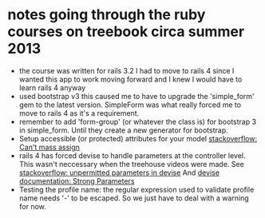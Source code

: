 # notes going through the ruby courses on treebook circa summer 2013
* the course was written for rails 3.2
I had to move to rails 4 since I wanted this app to work moving forward and I knew I would have to learn rails 4 anyway
* used bootstrap v3
this caused me to have to upgrade the 'simple_form' gem to the latest version. SimpleForm was what really forced me to move to rails 4 as it's a requirement.
* remember to add 'form-group' (or whatever the class is) for bootstrap 3 in simple_form. Until they create a new generator for bootstrap.
* Setup accessible (or protected) attributes for your model [stackoverflow: Can't mass assign](http://stackoverflow.com/questions/10796092/cant-mass-assign-protected-attributes-first-name-last-name-email-password)
* rails 4 has forced devise to handle parameters at the controller level. This wasn't neccessary when the treehouse videos were made. See [stackoverflow: unpermitted parameters in devise](http://stackoverflow.com/questions/17384289/unpermitted-parameters-adding-new-fields-to-devise-in-rails-4-0)
And [devise documentation: Strong Parameters](https://github.com/plataformatec/devise#strong-parameters)
* Testing the profile name: the regular expression used to validate profile name needs '-' to be escaped.
So we just have to deal with a warning for now.

